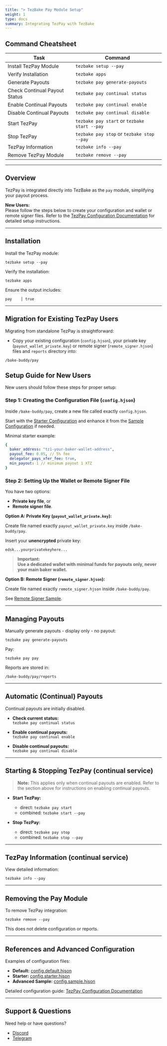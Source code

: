 ```yaml
---
title: "> TezBake Pay Module Setup"
weight: 1
type: docs
summary: Integrating TezPay with TezBake
---
```


## Command Cheatsheet

| Task                           | Command                               |
| ------------------------------ | ------------------------------------- |
| Install TezPay Module          | `tezbake setup --pay`                 |
| Verify Installation            | `tezbake apps`                        |
| Generate Payouts               | `tezbake pay generate-payouts`        |
| Check Continual Payout Status  | `tezbake pay continual status`      |
| Enable Continual Payouts       | `tezbake pay continual enable`      |
| Disable Continual Payouts      | `tezbake pay continual disable`     |
| Start TezPay                   | `tezbake pay start` or `tezbake start --pay` |
| Stop TezPay                    | `tezbake pay stop` or `tezbake stop --pay` |
| TezPay Information             | `tezbake info --pay`                  |
| Remove TezPay Module           | `tezbake remove --pay`                |

---

## Overview

TezPay is integrated directly into TezBake as the `pay` module, simplifying your payout process.

**New Users:**  
Please follow the steps below to create your configuration and wallet or remote signer files. Refer to the [TezPay Configuration Documentation](https://github.com/tez-capital/tezpay/blob/main/docs/configuration/) for detailed setup instructions.

---

## Installation

Install the TezPay module:

`tezbake setup --pay`

Verify the installation:

`tezbake apps`

Ensure the output includes:
``` 
pay    │ true
```

---

## Migration for Existing TezPay Users

Migrating from standalone TezPay is straightforward:

- Copy your existing configuration (`config.hjson`), your private key (`payout_wallet_private.key`) or remote signer (`remote_signer.hjson`) files and `reports` directory into:

``` 
/bake-buddy/pay
```

## Setup Guide for New Users

New users should follow these steps for proper setup:

### Step 1: Creating the Configuration File (`config.hjson`)

Inside `/bake-buddy/pay`, create a new file called exactly `config.hjson`.

Start with the [Starter Configuration](https://github.com/tez-capital/tezpay/blob/main/docs/configuration/config.starter.hjson) and enhance it from the [Sample Configuration](https://github.com/tez-capital/tezpay/blob/main/docs/configuration/config.sample.hjson) if needed.

Minimal starter example:

```yaml
{
  baker_address: "tz1-your-baker-wallet-address",
  payout_fee: 0.05, // 5% fee
  delegator_pays_xfer_fee: true,
  min_payout: 1 // minimum payout 1 XTZ
}
```

### Step 2: Setting Up the Wallet or Remote Signer File

You have two options:

- **Private key file**, or
- **Remote signer file**.

**Option A: Private Key (`payout_wallet_private.key`):**

Create file named exactly `payout_wallet_private.key` inside `/bake-buddy/pay`.

Insert your **unencrypted** private key:

```
edsk...yourprivatekeyhere...
```

> **Important:**  
> **Use a dedicated wallet with minimal funds for payouts only, never your main baker wallet.**

**Option B: Remote Signer (`remote_signer.hjson`):**

Create file named exactly `remote_signer.hjson` inside `/bake-buddy/pay`.

See [Remote Signer Sample](https://github.com/tez-capital/tezpay/blob/main/docs/configuration/remote_signer.sample.hjson).

---

## Managing Payouts

Manually generate payouts - display only - no payout:

`tezbake pay generate-payouts`

Pay:

`tezbake pay pay`

Reports are stored in:

```
/bake-buddy/pay/reports
```

---

## Automatic (Continual) Payouts

Continual payouts are initially disabled.

- **Check current status:**  
  `tezbake pay continual status`

- **Enable continual payouts:**  
  `tezbake pay continual enable`

- **Disable continual payouts:**  
  `tezbake pay continual disable`

---

## Starting & Stopping TezPay (continual service)

> **Note:** This applies only when continual payouts are enabled. Refer to the section above for instructions on enabling continual payouts.

- **Start TezPay:**
  - direct: `tezbake pay start`
  - combined: `tezbake start --pay`

- **Stop TezPay:**
  - direct: `tezbake pay stop`
  - combined: `tezbake stop --pay`

---

## TezPay Information (continual service)

View detailed information:

`tezbake info --pay`

---

## Removing the Pay Module

To remove TezPay integration:

`tezbake remove --pay`

This does not delete configuration or reports.

---

## References and Advanced Configuration

Examples of configuration files:

- **Default:** [config.default.hjson](https://github.com/tez-capital/tezpay/blob/main/docs/configuration/config.default.hjson)  
- **Starter:** [config.starter.hjson](https://github.com/tez-capital/tezpay/blob/main/docs/configuration/config.starter.hjson)  
- **Advanced Sample:** [config.sample.hjson](https://github.com/tez-capital/tezpay/blob/main/docs/configuration/config.sample.hjson)

Detailed configuration guide: [TezPay Configuration Documentation](https://github.com/tez-capital/tezpay/blob/main/docs/configuration/)

---

## Support & Questions

Need help or have questions?

- [Discord](https://discord.gg/cVGMA4MaNM)  
- [Telegram](https://t.me/tezcapital)
